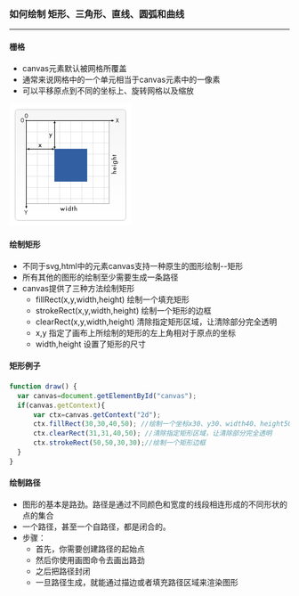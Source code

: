### 如何绘制 矩形、三角形、直线、圆弧和曲线

----

####  栅格
- canvas元素默认被网格所覆盖
- 通常来说网格中的一个单元相当于canvas元素中的一像素
- 可以平移原点到不同的坐标上、旋转网格以及缩放

![](img/Canvas1.png)


#### 绘制矩形

- 不同于svg,html中的元素canvas支持一种原生的图形绘制--矩形
- 所有其他的图形的绘制至少需要生成一条路径
- canvas提供了三种方法绘制矩形
  * fillRect(x,y,width,height) 绘制一个填充矩形
  * strokeRect(x,y,width,height) 绘制一个矩形的边框
  * clearRect(x,y,width,height) 清除指定矩形区域，让清除部分完全透明
  * x,y 指定了画布上所绘制的矩形的左上角相对于原点的坐标
  * width,height 设置了矩形的尺寸
  
#### 矩形例子

````js
function draw() {
  var canvas=document.getElementById("canvas");
  if(canvas.getContext){
      var ctx=canvas.getContext("2d");
      ctx.fillRect(30,30,40,50); //绘制一个坐标x30、y30、width40、height50，默认填充黑的矩形
      ctx.clearRect(31,31,40,50); //清除指定矩形区域，让清除部分完全透明
      ctx.strokeRect(50,50,30,30);//绘制一个矩形边框
  }
}

````


#### 绘制路径

- 图形的基本是路劲。路径是通过不同颜色和宽度的线段相连形成的不同形状的点的集合
- 一个路径，甚至一个自路径，都是闭合的。
- 步骤：
   * 首先，你需要创建路径的起始点
   * 然后你使用画图命令去画出路劲
   * 之后把路径封闭
   * 一旦路径生成，就能通过描边或者填充路径区域来渲染图形
  
  
  


